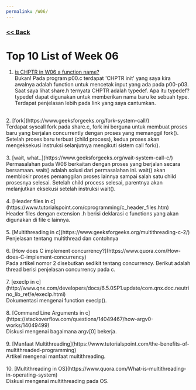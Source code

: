 ```yaml
---
permalink: /W06/
---
```

### [<< Back](../)

# Top 10 List of Week 06

1. [is CHPTR in W06 a function name?](https://www.tutorialspoint.com/cprogramming/c_typedef.htm)<br>
Bukan! Pada program p00.c terdapat 'CHPTR init' yang saya kira awalnya adalah function untuk mencetak input yang ada pada p00-p03. Saat saya lihat share.h ternyata CHPTR adalah typedef. Apa itu typedef? typedef dapat digunakan untuk memberikan nama baru ke sebuah type. Terdapat penjelasan lebih pada link yang saya cantumkan.<br>
<br>
2. [fork](https://www.geeksforgeeks.org/fork-system-call/)<br>
Terdapat syscall fork pada share.c, fork ini berguna untuk membuat proses baru yang berjalan concurrently dengan proses yang memanggil fork(). Setelah proses baru terbuat (child process), kedua proses akan mengeksekusi instruksi selanjutnya mengikuti sistem call fork().<br>
<br>
3. [wait, what..](https://www.geeksforgeeks.org/wait-system-call-c/)<br>
Permasalahan pada W06 berkaitan dengan proses yang berjalan secara bersamaan. wait() adalah solusi dari permasalahan ini. wait() akan memblokir proses pemanggilan proses lainnya sampai salah satu child prosesnya selesai. Setelah child process selesai, parentnya akan melanjutkan eksekusi setelah instruksi wait().<br>
<br>
4. [Header files in c](https://www.tutorialspoint.com/cprogramming/c_header_files.htm)<br>
Header files dengan extension .h berisi deklarasi c functions yang akan digunakan di file c lainnya.<br>
<br>
5. [Multithreading in c](https://www.geeksforgeeks.org/multithreading-c-2/)<br>
Penjelasan tentang multithread dan contohnya<br>
<br>
6. [How does C implement concurrency?](https://www.quora.com/How-does-C-implement-concurrency)<br>
Pada artikel nomor 2 disebutkan sedikit tentang concurrency. Berikut adalah thread berisi penjelasan concurrency pada c.<br>
<br>
7. [execlp in c](http://www.qnx.com/developers/docs/6.5.0SP1.update/com.qnx.doc.neutrino_lib_ref/e/execlp.html)<br>
Dokumentasi mengenai function execlp(). <br>
<br>
8. [Command Line Arguments in c](https://stackoverflow.com/questions/14049467/how-argv0-works/14049499)<br>
Diskusi mengenai bagaimana argv[0] bekerja.<br>
<br>
9. [Manfaat Multithreading](https://www.tutorialspoint.com/the-benefits-of-multithreaded-programming)<br>
Artikel mengenai manfaat multithreading.<br>
<br>
10. [Multithreading in OS](https://www.quora.com/What-is-multithreading-in-operating-system)<br>
Diskusi mengenai multithreading pada OS.<br>
